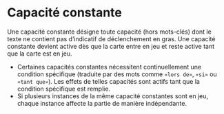 # Capacité constante
Une capacité constante désigne toute capacité (hors mots-clés) dont le texte ne contient pas d’indicatif de déclenchement en gras. Une capacité constante devient active dès que la carte entre en jeu et reste active tant que la carte est en jeu.
- Certaines capacités constantes nécessitent continuellement une condition spécifique (traduite par des mots comme `«lors de»`, `«si»` ou `«tant que»`). Les effets de telles capacités sont actifs tant que la condition spécifique est remplie.
- Si plusieurs instances de la même capacité constantes sont en jeu, chaque instance affecte la partie de manière indépendante.